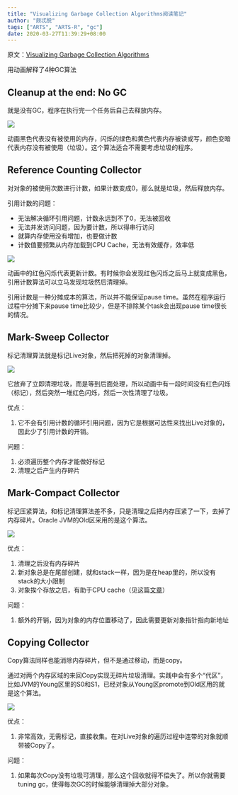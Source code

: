 ```yaml
---
title: "Visualizing Garbage Collection Algorithms阅读笔记"
author: "颇忒脱"
tags: ["ARTS", "ARTS-R", "gc"]
date: 2020-03-27T11:39:29+08:00
---
```


<!--more-->

原文：[Visualizing Garbage Collection Algorithms][1]

用动画解释了4种GC算法

## Cleanup at the end: No GC

就是没有GC，程序在执行完一个任务后自己去释放内存。

![](https://github.com/kenfox/gc-viz/raw/master/docs/NO_GC.gif)

动画黑色代表没有被使用的内存，闪烁的绿色和黄色代表内存被读或写，颜色变暗代表内存没有被使用（垃圾）。这个算法适合不需要考虑垃圾的程序。

## Reference Counting Collector

对对象的被使用次数进行计数，如果计数变成0，那么就是垃圾，然后释放内存。

引用计数的问题：

* 无法解决循环引用问题，计数永远到不了0，无法被回收
* 无法并发访问问题，因为要计数，所以得串行访问
* 就算内存使用没有增加，也要做计数
* 计数值要频繁从内存加载到CPU Cache，无法有效缓存，效率低

![](https://github.com/kenfox/gc-viz/raw/master/docs/REF_COUNT_GC.gif)



动画中的红色闪烁代表更新计数。有时候你会发现红色闪烁之后马上就变成黑色，引用计数算法可以立马发现垃圾然后清理掉。

引用计数是一种分摊成本的算法，所以并不能保证pause time。虽然在程序运行过程中分摊下来pause time比较少，但是不排除某个task会出现pause time很长的情况。

## Mark-Sweep Collector

标记清理算法就是标记Live对象，然后把死掉的对象清理掉。

![](https://github.com/kenfox/gc-viz/raw/master/docs/MARK_SWEEP_GC.gif)

它放弃了立即清理垃圾，而是等到后面处理，所以动画中有一段时间没有红色闪烁（标记），然后突然一堆红色闪烁，然后一次性清理了垃圾。

优点：

1. 它不会有引用计数的循环引用问题，因为它是根据可达性来找出Live对象的，因此少了引用计数的开销。

问题：

1. 必须遍历整个内存才能做好标记
2. 清理之后产生内存碎片

## Mark-Compact Collector

标记压紧算法，和标记清理算法差不多，只是清理之后把内存压紧了一下，去掉了内存碎片。Oracle JVM的Old区采用的是这个算法。

![](https://spin.atomicobject.com/wp-content/uploads/MARK_COMPACT_GC.gif)

优点：

1. 清理之后没有内存碎片
2. 新对象总是在尾部创建，就和stack一样，因为是在heap里的，所以没有stack的大小限制
3. 对象挨个存放之后，有助于CPU cache（见这篇[文章][2]）

问题：

1. 额外的开销，因为对象的内存位置移动了，因此需要更新对象指针指向新地址

## Copying Collector

Copy算法同样也能消除内存碎片，但不是通过移动，而是copy。

通过对两个内存区域的来回Copy实现无碎片垃圾清理。实践中会有多个“代区”，比如JVM的Young区里的S0和S1，已经对象从Young区promote到Old区用的就是这个算法。

![](https://github.com/kenfox/gc-viz/raw/master/docs/COPY_GC.gif)

优点：

1. 非常高效，无需标记，直接收集。在对Live对象的遍历过程中连带的对象就顺带被Copy了。

问题：

1. 如果每次Copy没有垃圾可清理，那么这个回收就得不偿失了。所以你就需要tuning gc，使得每次GC的时候能够清理掉大部分对象。

[1]: https://spin.atomicobject.com/2014/09/03/visualizing-garbage-collection-algorithms/
[2]: /post/kernel/know-memory-cpu-cache/